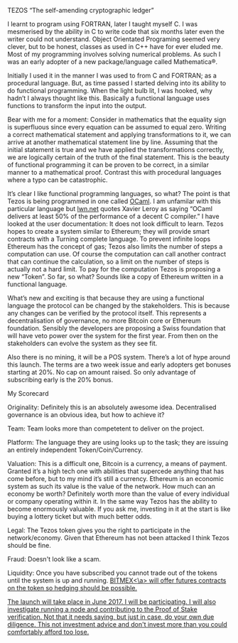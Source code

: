 TEZOS “The self-amending cryptographic ledger”

I learnt to program using FORTRAN, later I taught myself C. I was mesmerised by the ability in C to write code that six months later even the writer could not understand. Object Orientated Programing seemed very clever, but to be honest, classes as used in C++ have for ever eluded me. Most of my programming involves solving numerical problems. As such I was an early adopter of a new package/language called Mathematica®.

Initially I used it in the manner I was used to from C and FORTRAN; as a procedural language. But, as time passed I started delving into its ability to do functional programming. When the light bulb lit, I was hooked, why hadn’t I always thought like this. Basically a functional language uses functions to transform the input into the output.

Bear with me for a moment: Consider in mathematics that the equality sign is superfluous since every equation can be assumed to equal zero. Writing a correct mathematical statement and applying transformations to it, we can arrive at another mathematical statement line by line. Assuming that the initial statement is true and we have applied the transformations correctly, we are logically certain of the truth of the final statement. This is the beauty of functional programming it can be proven to be correct, in a similar manner to a mathematical proof. Contrast this with procedural languages where a typo can be catastrophic.

It’s clear I like functional programming languages, so what? The point is that Tezos is being programmed in one called <a href="https://ocaml.org/">OCaml</a>. I am unfamilar with this particular language but <a href="https://lwn.net/Articles/19378/">lwn.net</a> quotes Xavier Leroy as saying “OCaml delivers at least 50% of the performance of a decent C compiler.” I have looked at the user documentation: It does not look difficult to learn. Tezos hopes to create a system similar to Ethereum; they will provide smart contracts with a Turning complete language. To prevent infinite loops Ethereum has the concept of gas; Tezos also limits the number of steps a computation can use. Of course the computation can call another contract that can continue the calculation, so a limit on the number of steps is actually not a hard limit. To pay for the computation Tezos is proposing a new “Token”. So far, so what? Sounds like a copy of Ethereum written in a functional language.

What’s new and exciting is that because they are using a functional language the protocol can be changed by the stakeholders. This is because any changes can be verified by the protocol itself. This represents a decentralisation of governance, no more Bitcoin core or Ethereum foundation. Sensibly the developers are proposing a Swiss foundation that will have veto power over the system for the first year. From then on the stakeholders can evolve the system as they see fit.

Also there is no mining, it will be a POS system. There’s a lot of hype around this launch. The terms are a two week issue and early adopters get bonuses starting at 20%. No cap on amount raised. So only advantage of subscribing early is the 20% bonus.

My Scorecard

Originality: Definitely this is an absolutely awesome idea. Decentralised governance is an obvious idea, but how to achieve it?

Team: Team looks more than competetent to deliver on the project.

Platform: The language they are using looks up to the task; they are issuing an entirely independent Token/Coin/Currency.

Valuation: This is a difficult one, Bitcoin is a currency, a means of payment. Granted it’s a high tech one with abilities that supercede anything that has come before, but to my mind it’s still a currency. Ethereum is an economic system as such its value is the value of the network. How much can an economy be worth? Definitely worth more than the value of every individual or company operating within it. In the same way Tezos has the ability to become enormously valuable. If you ask me, investing in it at the start is like buying a lottery ticket but with much better odds.

Legal: The Tezos token gives you the right to participate in the network/economy. Given that Ethereum has not been attacked I think Tezos should be fine.

Fraud: Doesn't look like a scam.

Liquidity: Once you have subscribed you cannot trade out of the tokens until the system is up and running. <a href="https://www.bitmex.com/register/ZgfHjW">BITMEX<\a> will offer futures contracts on the token so hedging should be possible.

The launch will take place in June 2017. I will be participating. I will also investigate running a node and contributing to the Proof of Stake verification. Not that it needs saying, but just in case, do your own due diligence. This not investment advice and don't invest more than you could comfortably afford too lose.

